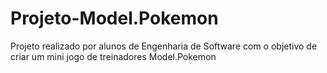 # Projeto-Model.Pokemon
Projeto realizado por alunos de Engenharia de Software com o objetivo de criar um mini jogo de treinadores Model.Pokemon
